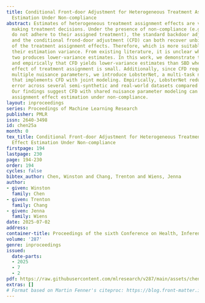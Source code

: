```yaml
---
title: Conditional Front-door Adjustment for Heterogeneous Treatment Assignment Effect
  Estimation Under Non-compliance
abstract: Estimates of heterogeneous treatment assignment effects are valuable when
  making treatment decisions. Under the presence of non-compliance (e.g., patients
  do not adhere to their assigned treatment), the standard backdoor adjustment (SBD)
  and the conditional frond-door adjustment (CFD) can both recover unbiased estimates
  of the treatment assignment effects. Therefore, which is more suitable depends on
  their estimation variance. From existing literature, it is unclear which of the
  two produces lower-variance estimates. In this work, we demonstrate theoretically
  and empirically that CFD yields lower-variance estimates than SBD when the true
  effect of treatment assignment is small. Additionally, since CFD requires estimating
  multiple nuisance parameters, we introduce LobsterNet, a multi-task neural network
  that implements CFD with joint modeling. Empirically, LobsterNet reduces estimation
  error across several semi-synthetic and real-world datasets compared to baselines.
  Our findings suggest CFD with shared nuisance parameter modeling can improve treatment
  assignment effect estimation under non-compliance.
layout: inproceedings
series: Proceedings of Machine Learning Research
publisher: PMLR
issn: 2640-3498
id: chen25a
month: 0
tex_title: Conditional Front-door Adjustment for Heterogeneous Treatment Assignment
  Effect Estimation Under Non-compliance
firstpage: 194
lastpage: 230
page: 194-230
order: 194
cycles: false
bibtex_author: Chen, Winston and Chang, Trenton and Wiens, Jenna
author:
- given: Winston
  family: Chen
- given: Trenton
  family: Chang
- given: Jenna
  family: Wiens
date: 2025-07-02
address:
container-title: Proceedings of the sixth Conference on Health, Inference, and Learning
volume: '287'
genre: inproceedings
issued:
  date-parts:
  - 2025
  - 7
  - 2
pdf: https://raw.githubusercontent.com/mlresearch/v287/main/assets/chen25a/chen25a.pdf
extras: []
# Format based on Martin Fenner's citeproc: https://blog.front-matter.io/posts/citeproc-yaml-for-bibliographies/
---
```

